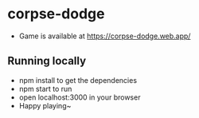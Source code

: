 # corpse-dodge

- Game is available at https://corpse-dodge.web.app/

## Running locally
- npm install to get the dependencies
- npm start to run
- open localhost:3000 in your browser
- Happy playing~
